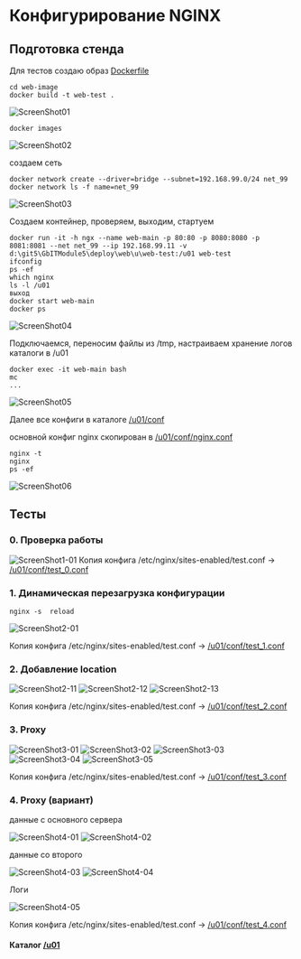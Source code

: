﻿# Конфигурирование NGINX

## Подготовка стенда
Для тестов создаю образ [Dockerfile](web-image/Dockerfile)

```
cd web-image
docker build -t web-test .
``` 
![ScreenShot01](ScreenShots/Screenshot01.png)

```
docker images
``` 
![ScreenShot02](ScreenShots/Screenshot02.png)

создаем сеть
```
docker network create --driver=bridge --subnet=192.168.99.0/24 net_99
docker network ls -f name=net_99
```
![ScreenShot03](ScreenShots/Screenshot03.png)


Создаем контейнер, проверяем, выходим, стартуем
```
docker run -it -h ngx --name web-main -p 80:80 -p 8080:8080 -p 8081:8081 --net net_99 --ip 192.168.99.11 -v d:\git5\GbITModule5\deploy\web\u\web-test:/u01 web-test
ifconfig
ps -ef
which nginx
ls -l /u01
выход
docker start web-main
docker ps
```
![ScreenShot04](ScreenShots/Screenshot04.png)

Подключаемся, переносим файлы из /tmp, настраиваем хранение логов каталоги в /u01
```
docker exec -it web-main bash
mc
...
```
![ScreenShot05](ScreenShots/Screenshot05.png)

Далее все конфиги в каталоге [/u01/conf](u/web-test/conf)

основной конфиг nginx скопирован в [/u01/conf/nginx.conf](u/web-test/conf/nginx.conf)
```
nginx -t
nginx
ps -ef
```
![ScreenShot06](ScreenShots/Screenshot06.png)


## Тесты

### 0. Проверка работы
![ScreenShot1-01](ScreenShots/Screenshot1-01.png)
Копия конфига /etc/nginx/sites-enabled/test.conf -> [/u01/conf/test_0.conf](u/web-test/conf/test_0.conf)

### 1. Динамическая перезагрузка конфигурации
```
nginx -s  reload
```
![ScreenShot2-01](ScreenShots/Screenshot2-01.png)

Копия конфига /etc/nginx/sites-enabled/test.conf -> [/u01/conf/test_1.conf](u/web-test/conf/test_1.conf)

### 2. Добавление location
![ScreenShot2-11](ScreenShots/Screenshot2-11.png)
![ScreenShot2-12](ScreenShots/Screenshot2-12.png)
![ScreenShot2-13](ScreenShots/Screenshot2-13.png)

Копия конфига /etc/nginx/sites-enabled/test.conf -> [/u01/conf/test_2.conf](u/web-test/conf/test_2.conf)

### 3. Proxy
![ScreenShot3-01](ScreenShots/Screenshot3-01.png)
![ScreenShot3-02](ScreenShots/Screenshot3-02.png)
![ScreenShot3-03](ScreenShots/Screenshot3-03.png)
![ScreenShot3-04](ScreenShots/Screenshot3-04.png)
![ScreenShot3-05](ScreenShots/Screenshot3-05.png)

Копия конфига /etc/nginx/sites-enabled/test.conf -> [/u01/conf/test_3.conf](u/web-test/conf/test_3.conf)

### 4. Proxy (вариант)
данные с основного сервера 

![ScreenShot4-01](ScreenShots/Screenshot4-01.png)
![ScreenShot4-02](ScreenShots/Screenshot4-02.png)

данные со второго

![ScreenShot4-03](ScreenShots/Screenshot4-03.png)
![ScreenShot4-04](ScreenShots/Screenshot4-04.png)

Логи

![ScreenShot4-05](ScreenShots/Screenshot4-05.png)

Копия конфига /etc/nginx/sites-enabled/test.conf -> [/u01/conf/test_4.conf](u/web-test/conf/test_4.conf)

#### Каталог [/u01](u/web-test)
